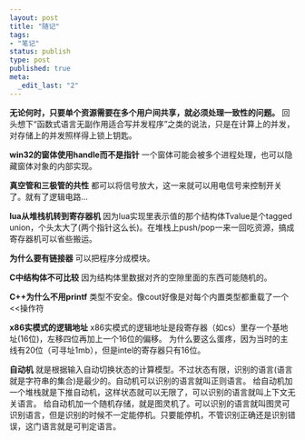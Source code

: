 ```yaml
---
layout: post
title: "随记"
tags: 
- "笔记"
status: publish
type: post
published: true
meta: 
  _edit_last: "2"
---
```


<strong>无论何时，只要单个资源需要在多个用户间共享，就必须处理一致性的问题。</strong>
回头想下“函数式语言无副作用适合写并发程序”之类的说法，只是在计算上的并发，对存储上的并发照样得上锁上钥匙。

<strong>win32的窗体使用handle而不是指针</strong>
一个窗体可能会被多个进程处理，也可以隐藏窗体对象的内部实现。

<strong>真空管和三极管的共性</strong>
都可以将信号放大，这一来就可以用电信号来控制开关了。就有了逻辑电路...

<strong>lua从堆栈机转到寄存器机</strong>
因为lua实现里表示值的那个结构体Tvalue是个tagged union，个头太大了(两个指针这么长)。在堆栈上push/pop一来一回吃资源，搞成寄存器机可以省些搬运。

<strong>为什么要有链接器</strong>
可以把程序分成模块。

<strong>C中结构体不可比较</strong>
因为结构体里数据对齐的空隙里面的东西可能随机的。

<strong>C++为什么不用printf</strong>
类型不安全。像cout好像是对每个内置类型都重载了一个<<操作符

<strong>x86实模式的逻辑地址</strong>
x86实模式的逻辑地址是段寄存器（如cs）里存一个基地址(16位)，左移四位再加上一个16位的偏移。
为什么要这么蛋疼，因为当时的主线有20位（可寻址1mb），但是intel的寄存器只有16位。

<strong>自动机</strong>
就是根据输入自动切换状态的计算模型。不过状态有限，识别的语言(语言就是字符串的集合)是最少的。自动机可以识别的语言就叫正则语言。
给自动机加一个堆栈就是下推自动机，这样状态就可以无限了，可以识别的语言就叫上下文无关语言。
给自动机加一个随机存储，就是图灵机了。可以识别的语言就叫图灵可识别语言，但是识别的时候不一定能停机。只要能停机，不管识别正确还是识别错误，这门语言就是可判定语言。
